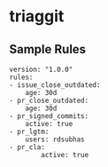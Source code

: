 # triaggit

## Sample Rules

```
version: "1.0.0"
rules:
- issue_close_outdated:
    age: 30d
- pr_close_outdated:
    age: 30d
- pr_signed_commits:
    active: true
- pr_lgtm:
    users: rdsubhas
- pr_cla:
		active: true
```
